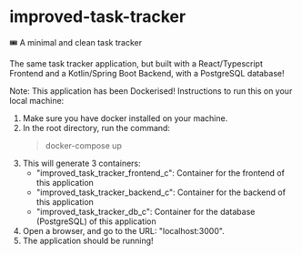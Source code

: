 # improved-task-tracker

🎟 A minimal and clean task tracker

The same task tracker application, but built with a React/Typescript Frontend and a Kotlin/Spring Boot Backend, with a PostgreSQL database!

Note: This application has been Dockerised! Instructions to run this on your local machine:

1. Make sure you have docker installed on your machine.
2. In the root directory, run the command:
      > docker-compose up
3. This will generate 3 containers:
    - "improved_task_tracker_frontend_c": Container for the frontend of this application
    - "improved_task_tracker_backend_c": Container for the backend of this application
    - "improved_task_tracker_db_c": Container for the database (PostgreSQL) of this application
4. Open a browser, and go to the URL: "localhost:3000".
5. The application should be running!
